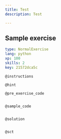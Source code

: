 ```yaml
---
title: Test
description: Test

---
```

## Sample exercise

```yaml
type: NormalExercise
lang: python
xp: 100
skills: 2
key: 21572dca5c
```


`@instructions`

`@hint`

`@pre_exercise_code`
```{python}

```

`@sample_code`
```{python}

```

`@solution`
```{python}

```

`@sct`
```{python}

```
